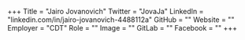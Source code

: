 +++
Title = "Jairo Jovanovich"
Twitter = "JovaJa"
LinkedIn = "linkedin.com/in/jairo-jovanovich-4488112a"
GitHub = ""
Website = ""
Employer = "CDT"
Role = ""
Image = ""
GitLab = ""
Facebook = ""
+++
